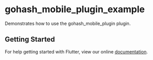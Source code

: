 # gohash_mobile_plugin_example

Demonstrates how to use the gohash_mobile_plugin plugin.

## Getting Started

For help getting started with Flutter, view our online
[documentation](https://flutter.io/).
